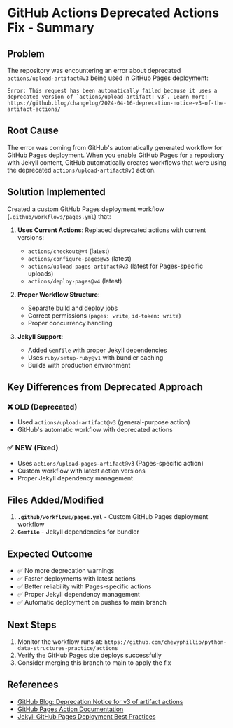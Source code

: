 # GitHub Actions Deprecated Actions Fix - Summary

## Problem

The repository was encountering an error about deprecated `actions/upload-artifact@v3` being used in GitHub Pages deployment:

```
Error: This request has been automatically failed because it uses a deprecated version of `actions/upload-artifact: v3`. Learn more: https://github.blog/changelog/2024-04-16-deprecation-notice-v3-of-the-artifact-actions/
```

## Root Cause

The error was coming from GitHub's automatically generated workflow for GitHub Pages deployment. When you enable GitHub Pages for a repository with Jekyll content, GitHub automatically creates workflows that were using the deprecated `actions/upload-artifact@v3` action.

## Solution Implemented

Created a custom GitHub Pages deployment workflow (`.github/workflows/pages.yml`) that:

1. **Uses Current Actions**: Replaced deprecated actions with current versions:
   - `actions/checkout@v4` (latest)
   - `actions/configure-pages@v5` (latest)
   - `actions/upload-pages-artifact@v3` (latest for Pages-specific uploads)
   - `actions/deploy-pages@v4` (latest)

2. **Proper Workflow Structure**:
   - Separate build and deploy jobs
   - Correct permissions (`pages: write`, `id-token: write`)
   - Proper concurrency handling

3. **Jekyll Support**:
   - Added `Gemfile` with proper Jekyll dependencies
   - Uses `ruby/setup-ruby@v1` with bundler caching
   - Builds with production environment

## Key Differences from Deprecated Approach

### ❌ OLD (Deprecated)

- Used `actions/upload-artifact@v3` (general-purpose action)
- GitHub's automatic workflow with deprecated actions

### ✅ NEW (Fixed)

- Uses `actions/upload-pages-artifact@v3` (Pages-specific action)
- Custom workflow with latest action versions
- Proper Jekyll dependency management

## Files Added/Modified

1. **`.github/workflows/pages.yml`** - Custom GitHub Pages deployment workflow
2. **`Gemfile`** - Jekyll dependencies for bundler

## Expected Outcome

- ✅ No more deprecation warnings
- ✅ Faster deployments with latest actions
- ✅ Better reliability with Pages-specific actions
- ✅ Proper Jekyll dependency management
- ✅ Automatic deployment on pushes to main branch

## Next Steps

1. Monitor the workflow runs at: `https://github.com/chevyphillip/python-data-structures-practice/actions`
2. Verify the GitHub Pages site deploys successfully
3. Consider merging this branch to main to apply the fix

## References

- [GitHub Blog: Deprecation Notice for v3 of artifact actions](https://github.blog/changelog/2024-04-16-deprecation-notice-v3-of-the-artifact-actions/)
- [GitHub Pages Action Documentation](https://github.com/actions/upload-pages-artifact)
- [Jekyll GitHub Pages Deployment Best Practices](https://docs.github.com/en/pages/setting-up-a-github-pages-site-with-jekyll)
